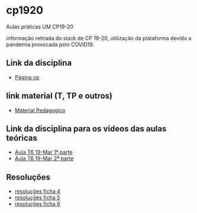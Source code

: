 # cp1920

Aulas práticas UM CP19-20

informação retirada do slack de CP 19-20, utilização da plataforma devido a pandemia provocada pelo COVID19.

## Link da disciplina
- [Página cp](http://wiki.di.uminho.pt/twiki/bin/view/Education/CP/WebHome)

## link material (T, TP e outros)
- [Material Pedagogico](http://wiki.di.uminho.pt/twiki/bin/view/Education/CP/MaterialPedagogico)

## Link da disciplina para os videos das aulas teóricas

- [Aula T6 	19-Mar 	1ª parte ](http://www.di.uminho.pt/~jno/media/CP1920-T6a.mp4)
- [Aula T6 	19-Mar 	2ª parte](http://www.di.uminho.pt/~jno/media/CP1920-T6b.mp4)

## Resoluções 

- [resoluções ficha 4](https://github.com/giventofly/cp1920/tree/master/ficha4/index.md)
- [resoluções ficha 5](https://github.com/giventofly/cp1920/tree/master/ficha5/index.md)
- [resoluções ficha 6](https://github.com/giventofly/cp1920/tree/master/ficha6/index.md)

